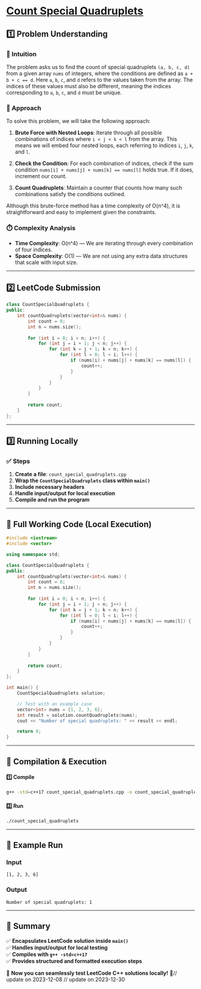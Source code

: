 # **[Count Special Quadruplets](https://leetcode.com/problems/count-special-quadruplets/description/)**  

## **1️⃣ Problem Understanding**  
### **📌 Intuition**  
The problem asks us to find the count of special quadruplets `(a, b, c, d)` from a given array `nums` of integers, where the conditions are defined as `a + b + c == d`. Here `a`, `b`, `c`, and `d` refers to the values taken from the array. The indices of these values must also be different, meaning the indices corresponding to `a`, `b`, `c`, and `d` must be unique.

### **🚀 Approach**  
To solve this problem, we will take the following approach:

1. **Brute Force with Nested Loops**: Iterate through all possible combinations of indices where `i < j < k < l` from the array. This means we will embed four nested loops, each referring to indices `i`, `j`, `k`, and `l`.

2. **Check the Condition**: For each combination of indices, check if the sum condition `nums[i] + nums[j] + nums[k] == nums[l]` holds true. If it does, increment our count.

3. **Count Quadruplets**: Maintain a counter that counts how many such combinations satisfy the conditions outlined.

Although this brute-force method has a time complexity of O(n^4), it is straightforward and easy to implement given the constraints.

### **⏱️ Complexity Analysis**  
- **Time Complexity**: O(n^4) — We are iterating through every combination of four indices.
- **Space Complexity**: O(1) — We are not using any extra data structures that scale with input size.

---  

## **2️⃣ LeetCode Submission**  
```cpp
class CountSpecialQuadruplets {
public:
    int countQuadruplets(vector<int>& nums) {
        int count = 0;
        int n = nums.size();
        
        for (int i = 0; i < n; i++) {
            for (int j = i + 1; j < n; j++) {
                for (int k = j + 1; k < n; k++) {
                    for (int l = 0; l < i; l++) {
                        if (nums[i] + nums[j] + nums[k] == nums[l]) {
                            count++;
                        }
                    }
                }
            }
        }
        
        return count;
    }
};
```  

---  

## **3️⃣ Running Locally**  
### **✅ Steps**  
1. **Create a file**: `count_special_quadruplets.cpp`  
2. **Wrap the `CountSpecialQuadruplets` class within `main()`**  
3. **Include necessary headers**  
4. **Handle input/output for local execution**  
5. **Compile and run the program**  

---  

## **📝 Full Working Code (Local Execution)**  
```cpp
#include <iostream>
#include <vector>

using namespace std;

class CountSpecialQuadruplets {
public:
    int countQuadruplets(vector<int>& nums) {
        int count = 0;
        int n = nums.size();
        
        for (int i = 0; i < n; i++) {
            for (int j = i + 1; j < n; j++) {
                for (int k = j + 1; k < n; k++) {
                    for (int l = 0; l < i; l++) {
                        if (nums[i] + nums[j] + nums[k] == nums[l]) {
                            count++;
                        }
                    }
                }
            }
        }
        
        return count;
    }
};

int main() {
    CountSpecialQuadruplets solution;

    // Test with an example case
    vector<int> nums = {1, 2, 3, 6};
    int result = solution.countQuadruplets(nums);
    cout << "Number of special quadruplets: " << result << endl;

    return 0;
}
```  

---  

## **🔧 Compilation & Execution**  
#### **1️⃣ Compile**  
```bash
g++ -std=c++17 count_special_quadruplets.cpp -o count_special_quadruplets
```  

#### **2️⃣ Run**  
```bash
./count_special_quadruplets
```  

---  

## **🎯 Example Run**  
### **Input**  
```
[1, 2, 3, 6]
```  
### **Output**  
```
Number of special quadruplets: 1
```  

---  

## **📌 Summary**  
✅ **Encapsulates LeetCode solution inside `main()`**  
✅ **Handles input/output for local testing**  
✅ **Compiles with `g++ -std=c++17`**  
✅ **Provides structured and formatted execution steps**  

🚀 **Now you can seamlessly test LeetCode C++ solutions locally!** 🚀// update on 2023-12-08
// update on 2023-12-30
